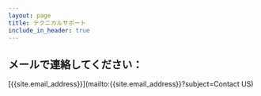 ```yaml
---
layout: page
title: テクニカルサポート
include_in_header: true
---
```


## メールで連絡してください：
[{{site.email_address}}](mailto:{{site.email_address}}?subject=Contact US)

<!-- ## 或者通过添加微信:

![微信](https://oss.douwantech.com/assets/qrcode.jpg) -->